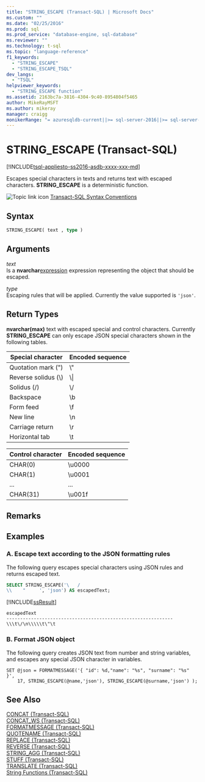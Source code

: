 ```yaml
---
title: "STRING_ESCAPE (Transact-SQL) | Microsoft Docs"
ms.custom: ""
ms.date: "02/25/2016"
ms.prod: sql
ms.prod_service: "database-engine, sql-database"
ms.reviewer: ""
ms.technology: t-sql
ms.topic: "language-reference"
f1_keywords: 
  - "STRING_ESCAPE"
  - "STRING_ESCAPE_TSQL"
dev_langs: 
  - "TSQL"
helpviewer_keywords: 
  - "STRING_ESCAPE function"
ms.assetid: 2163bc7a-3816-4304-9c40-8954804f5465
author: MikeRayMSFT
ms.author: mikeray
manager: craigg
monikerRange: "= azuresqldb-current||>= sql-server-2016||>= sql-server-linux-2017||= sqlallproducts-allversions"
---
```

# STRING_ESCAPE (Transact-SQL)

[!INCLUDE[tsql-appliesto-ss2016-asdb-xxxx-xxx-md](../../includes/tsql-appliesto-ss2016-asdb-xxxx-xxx-md.md)]

  Escapes special characters in texts and returns text with escaped characters. **STRING_ESCAPE** is a deterministic function.  
  
 ![Topic link icon](../../database-engine/configure-windows/media/topic-link.gif "Topic link icon") [Transact-SQL Syntax Conventions](../../t-sql/language-elements/transact-sql-syntax-conventions-transact-sql.md)  
  
## Syntax  
  
```sql
STRING_ESCAPE( text , type )  
```  
  
## Arguments

 *text*  
 Is a **nvarchar**[expression](../../t-sql/language-elements/expressions-transact-sql.md) expression representing the object that should be escaped.  
  
 *type*  
 Escaping rules that will be applied. Currently the value supported is `'json'`.  
  
## Return Types

 **nvarchar(max)** text with escaped special and control characters. Currently **STRING_ESCAPE** can only escape JSON special characters shown in the following tables.  
  
|Special character|Encoded sequence|  
|-----------------------|----------------------|  
|Quotation mark (")|\\"|  
|Reverse solidus (\\)|\\\|  
|Solidus (/)|\\/|  
|Backspace|\b|  
|Form feed|\f|  
|New line|\n|  
|Carriage return|\r|  
|Horizontal tab|\t|  
  
|Control character|Encoded sequence|  
|-----------------------|----------------------|  
|CHAR(0)|\u0000|  
|CHAR(1)|\u0001|  
|...|...|  
|CHAR(31)|\u001f|  
  
## Remarks  
  
## Examples  
  
### A.  Escape text according to the JSON formatting rules

 The following query escapes special characters using JSON rules and returns escaped text.  
  
```sql
SELECT STRING_ESCAPE('\   /  
\\    "     ', 'json') AS escapedText;  
```  
  
 [!INCLUDE[ssResult](../../includes/ssresult-md.md)]  
  
```
escapedText  
-------------------------------------------------------------  
\\\t\/\n\\\\\t\"\t
```  
  
### B. Format JSON object

 The following query creates JSON text from number and string variables, and escapes any special JSON character in variables.  
  
```
SET @json = FORMATMESSAGE('{ "id": %d,"name": "%s", "surname": "%s" }',
    17, STRING_ESCAPE(@name,'json'), STRING_ESCAPE(@surname,'json') );  
```  
  
## See Also

 [CONCAT &#40;Transact-SQL&#41;](../../t-sql/functions/concat-transact-sql.md)  
 [CONCAT_WS &#40;Transact-SQL&#41;](../../t-sql/functions/concat-ws-transact-sql.md)  
 [FORMATMESSAGE &#40;Transact-SQL&#41;](../../t-sql/functions/formatmessage-transact-sql.md)  
 [QUOTENAME &#40;Transact-SQL&#41;](../../t-sql/functions/quotename-transact-sql.md)  
 [REPLACE &#40;Transact-SQL&#41;](../../t-sql/functions/replace-transact-sql.md)  
 [REVERSE &#40;Transact-SQL&#41;](../../t-sql/functions/reverse-transact-sql.md)  
 [STRING_AGG &#40;Transact-SQL&#41;](../../t-sql/functions/string-agg-transact-sql.md)  
 [STUFF &#40;Transact-SQL&#41;](../../t-sql/functions/stuff-transact-sql.md)  
 [TRANSLATE &#40;Transact-SQL&#41;](../../t-sql/functions/translate-transact-sql.md)  
 [String Functions &#40;Transact-SQL&#41;](../../t-sql/functions/string-functions-transact-sql.md)